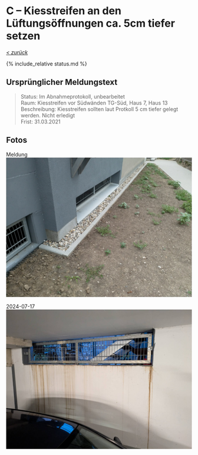 # C &ndash; Kiesstreifen an den Lüftungsöffnungen ca. 5cm tiefer setzen

_[&lt; zurück](../../index.md)_

{% include_relative status.md %}

## Ursprünglicher Meldungstext

> Status: Im Abnahmeprotokoll, unbearbeitet\
> Raum: Kiesstreifen vor Südwänden TG-Süd, Haus 7, Haus 13\
> Beschreibung: Kiesstreifen sollten laut Protkoll 5 cm tiefer gelegt werden. Nicht erledigt\
> Frist: 31.03.2021

## Fotos

Meldung
![](Meldung.jpg)

2024-07-17
![](20240717_194232493_small.jpg)